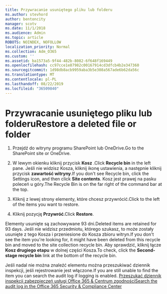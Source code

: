 ```yaml
---
title: Przywracanie usuniętego pliku lub folderu
ms.author: stevhord
author: bentoncity
manager: scotv
ms.date: 11/1/2018
ms.audience: Admin
ms.topic: article
ROBOTS: NOINDEX, NOFOLLOW
localization_priority: Normal
ms.collection: Adm_O365
ms.custom: ''
ms.assetid: ba1573a5-9f44-482b-8082-6f648f169449
ms.openlocfilehash: cc97cce1e87982c00167914cd3dfcb4b2e347360
ms.sourcegitcommit: 1d98db8acb9959aba3b5e308a567ade6b62da56c
ms.translationtype: MT
ms.contentlocale: pl-PL
ms.lasthandoff: 08/22/2019
ms.locfileid: "36509840"
---
```

# <a name="restore-a-deleted-file-or-folder"></a><span data-ttu-id="8362e-102">Przywracanie usuniętego pliku lub folderu</span><span class="sxs-lookup"><span data-stu-id="8362e-102">Restore a deleted file or folder</span></span>

1. <span data-ttu-id="8362e-103">Przejdź do witryny programu SharePoint lub OneDrive.</span><span class="sxs-lookup"><span data-stu-id="8362e-103">Go to the SharePoint site or OneDrive.</span></span>
    
2. <span data-ttu-id="8362e-104">W lewym okienku kliknij przycisk **Kosz** .</span><span class="sxs-lookup"><span data-stu-id="8362e-104">Click **Recycle bin** in the left pane.</span></span> <span data-ttu-id="8362e-105">Jeśli nie widzisz Kosza, kliknij ikonę ustawienia, a następnie kliknij przycisk **zawartość witryny**.</span><span class="sxs-lookup"><span data-stu-id="8362e-105">If you don't see Recycle bin, click the Settings icon, and then click **Site contents**.</span></span> <span data-ttu-id="8362e-106">Kosz jest prawej na pasku poleceń u góry.</span><span class="sxs-lookup"><span data-stu-id="8362e-106">The Recycle Bin is on the far right of the command bar at the top.</span></span>
    
3. <span data-ttu-id="8362e-107">Kliknij z lewej strony elementy, które chcesz przywrócić.</span><span class="sxs-lookup"><span data-stu-id="8362e-107">Click to the left of the items you want to restore.</span></span>
    
4. <span data-ttu-id="8362e-108">Kliknij pozycję **Przywróć**.</span><span class="sxs-lookup"><span data-stu-id="8362e-108">Click **Restore**.</span></span>
    
<span data-ttu-id="8362e-109">Elementy usunięte są zachowywane 93 dni.</span><span class="sxs-lookup"><span data-stu-id="8362e-109">Deleted items are retained for 93 days.</span></span> <span data-ttu-id="8362e-110">Jeśli nie widzisz przedmiotu, którego szukasz, to może zostały usunięte z tego Kosza i przeniesione do Kosza zbioru witryn.</span><span class="sxs-lookup"><span data-stu-id="8362e-110">If you don't see the item you're looking for, it might have been deleted from this recycle bin and moved to the site collection recycle bin.</span></span> <span data-ttu-id="8362e-111">Aby sprawdzić, kliknij łącze **Kosz drugiego etapu** w dolnej części Kosza.</span><span class="sxs-lookup"><span data-stu-id="8362e-111">To check, click the **Second-stage recycle bin** link at the bottom of the recycle bin.</span></span> 
  
<span data-ttu-id="8362e-112">Jeśli nadal nie można znaleźć elementu można przeszukiwać dziennik inspekcji, jeśli rejestrowanie jest włączone.</span><span class="sxs-lookup"><span data-stu-id="8362e-112">If you are still unable to find the item you can search the audit log if logging is enabled.</span></span> [<span data-ttu-id="8362e-113">Przeszukać dziennik inspekcji zabezpieczeń usługi Office 365 &amp; Centrum zgodności</span><span class="sxs-lookup"><span data-stu-id="8362e-113">Search the audit log in the Office 365 Security &amp; Compliance Center</span></span>](https://support.office.com/article/0d4d0f35-390b-4518-800e-0c7ec95e946c.aspx)
  

